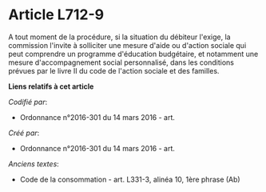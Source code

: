 # Article L712-9

A tout moment de la procédure, si la situation du débiteur l'exige, la commission l'invite à solliciter une mesure d'aide ou
d'action sociale qui peut comprendre un programme d'éducation budgétaire, et notamment une mesure d'accompagnement social
personnalisé, dans les conditions prévues par le livre II du code de l'action sociale et des familles.

**Liens relatifs à cet article**

_Codifié par_:

  - Ordonnance n°2016-301 du 14 mars 2016 - art.

_Créé par_:

  - Ordonnance n°2016-301 du 14 mars 2016 - art.

_Anciens textes_:

  - Code de la consommation - art. L331-3, alinéa 10, 1ère phrase (Ab)
